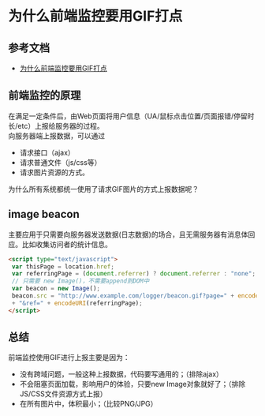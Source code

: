 # 为什么前端监控要用GIF打点

## 参考文档
- [为什么前端监控要用GIF打点](https://mp.weixin.qq.com/s/v6R2w26qZkEilXY0mPUBCw)

## 前端监控的原理
在满足一定条件后，由Web页面将用户信息（UA/鼠标点击位置/页面报错/停留时长/etc）上报给服务器的过程。  
向服务器端上报数据，可以通过
- 请求接口（ajax）
- 请求普通文件（js/css等）
- 请求图片资源的方式。  

为什么所有系统都统一使用了请求GIF图片的方式上报数据呢？

## image beacon
主要应用于只需要向服务器发送数据(日志数据)的场合，且无需服务器有消息体回应。比如收集访问者的统计信息。
```html
<script type="text/javascript">
 var thisPage = location.href;
 var referringPage = (document.referrer) ? document.referrer : "none";
 // 只需要 new Image()，不需要append到DOM中
 var beacon = new Image();
 beacon.src = "http://www.example.com/logger/beacon.gif?page=" + encodeURI(thisPage)
 + "&ref=" + encodeURI(referringPage);
</script>
```

## 总结
前端监控使用GIF进行上报主要是因为：
- 没有跨域问题，一般这种上报数据，代码要写通用的；（排除ajax）
- 不会阻塞页面加载，影响用户的体验，只要new Image对象就好了；（排除JS/CSS文件资源方式上报）
- 在所有图片中，体积最小；（比较PNG/JPG）
